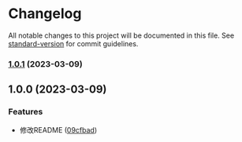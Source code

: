 # Changelog

All notable changes to this project will be documented in this file. See [standard-version](https://github.com/conventional-changelog/standard-version) for commit guidelines.

### [1.0.1](https://github.com/juicecube/mlz-prettier-config/compare/v1.0.0...v1.0.1) (2023-03-09)

## 1.0.0 (2023-03-09)


### Features

* 修改README ([09cfbad](https://github.com/juicecube/mlz-prettier-config/commit/09cfbada9085a66150580651f957dacaf9ce3e78))
